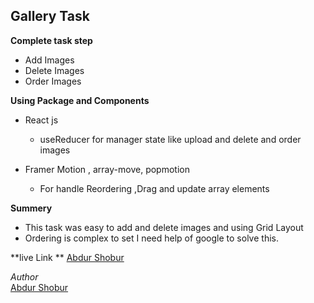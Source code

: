 ## Gallery Task

**Complete task step**

- Add Images
- Delete Images
- Order Images

**Using Package and Components**

- React js

  - useReducer for manager state like upload and delete and order images

- Framer Motion , array-move, popmotion
  - For handle Reordering ,Drag and update array elements

**Summery**

- This task was easy to add and delete images and using Grid Layout
- Ordering is complex to set I need help of google to solve this.

**live Link ** [Abdur Shobur](http://abdur-shobur-portfolio.web.app/)

_Author_  
[Abdur Shobur](http://abdur-shobur-portfolio.web.app/)
